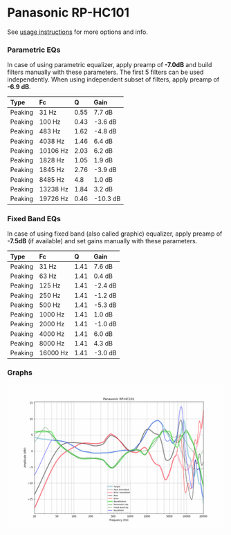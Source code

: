 # Panasonic RP-HC101
See [usage instructions](https://github.com/jaakkopasanen/AutoEq#usage) for more options and info.

### Parametric EQs
In case of using parametric equalizer, apply preamp of **-7.0dB** and build filters manually
with these parameters. The first 5 filters can be used independently.
When using independent subset of filters, apply preamp of **-6.9 dB**.

| Type    | Fc       |    Q | Gain     |
|:--------|:---------|:-----|:---------|
| Peaking | 31 Hz    | 0.55 | 7.7 dB   |
| Peaking | 100 Hz   | 0.43 | -3.6 dB  |
| Peaking | 483 Hz   | 1.62 | -4.8 dB  |
| Peaking | 4038 Hz  | 1.46 | 6.4 dB   |
| Peaking | 10106 Hz | 2.03 | 6.2 dB   |
| Peaking | 1828 Hz  | 1.05 | 1.9 dB   |
| Peaking | 1845 Hz  | 2.76 | -3.9 dB  |
| Peaking | 8485 Hz  | 4.8  | 1.0 dB   |
| Peaking | 13238 Hz | 1.84 | 3.2 dB   |
| Peaking | 19726 Hz | 0.46 | -10.3 dB |

### Fixed Band EQs
In case of using fixed band (also called graphic) equalizer, apply preamp of **-7.5dB**
(if available) and set gains manually with these parameters.

| Type    | Fc       |    Q | Gain    |
|:--------|:---------|:-----|:--------|
| Peaking | 31 Hz    | 1.41 | 7.6 dB  |
| Peaking | 63 Hz    | 1.41 | 0.4 dB  |
| Peaking | 125 Hz   | 1.41 | -2.4 dB |
| Peaking | 250 Hz   | 1.41 | -1.2 dB |
| Peaking | 500 Hz   | 1.41 | -5.3 dB |
| Peaking | 1000 Hz  | 1.41 | 1.0 dB  |
| Peaking | 2000 Hz  | 1.41 | -1.0 dB |
| Peaking | 4000 Hz  | 1.41 | 6.0 dB  |
| Peaking | 8000 Hz  | 1.41 | 4.3 dB  |
| Peaking | 16000 Hz | 1.41 | -3.0 dB |

### Graphs
![](./Panasonic%20RP-HC101.png)
